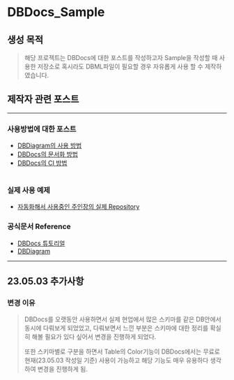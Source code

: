 # DBDocs_Sample

## 생성 목적

> 해당 프로젝트는 DBDocs에 대한 포스트를 작성하고자 Sample을 작성할 때 사용한 저장소로 혹시라도 DBML파일이 필요할 경우 자유롭게 사용 할 수 제작하였습니다.

## 제작자 관련 포스트

---

### 사용방법에 대한 포스트

- [DBDiagram의 사용 방법](https://devjong12.tistory.com/67)<br>
- [DBDocs의 문서화 방법](https://devjong12.tistory.com/68)<br>
- [DBDocs의 CI 방법](https://devjong12.tistory.com/69)<br><br>

### 실제 사용 예제

- [자동화해서 사용중인 주인장의 실제 Repository](https://github.com/donsonioc2010/NooBLoL_DbDocs)

### 공식문서 Reference

- [DBDocs 튜토리얼](https://dbdocs.io/docs)
- [DBDiagram](https://dbdiagram.io/home)

---

## 23.05.03 추가사항

### 변경 이유

> DBDocs를 오랫동안 사용하면서 실제 현업에서 많은 스키마를 같은 DB안에서 동시에 다뤄보게 되었었고, 다뤄보면서 느낀 부분은 스키마에 대한 정리를 확실히 해볼 필요가 있다 싶어서 변경을 진행하게 되었다.
>
> 또한 스키마별로 구분을 하면서 Table의 Color기능이 DBDocs에서는 무료로 현재(23.05.03 작성일 기준) 사용이 가능하고 해당 기능도 매우 유용하다 생각하여 변경을 진행하게 됨.
